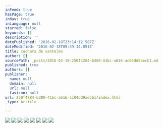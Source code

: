 ```yaml
---
inFeed: true
hasPage: true
inNav: true
inLanguage: null
starred: false
keywords: []
description: ''
datePublished: '2016-02-18T23:14:12.587Z'
dateModified: '2016-02-18T05:39:14.851Z'
title: cuchara de santelmo
author: []
sourcePath: _posts/2016-02-18-250f4284-b300-41bc-a616-ac04dd9aecb1.md
published: true
authors: []
publisher:
  name: null
  domain: null
  url: null
  favicon: null
url: 250f4284-b300-41bc-a616-ac04dd9aecb1/index.html
_type: Article

---
```

![](https://the-grid-user-content.s3-us-west-2.amazonaws.com/9cbc151c-0553-4cef-b59c-585b418bfe99.JPG)
![](https://the-grid-user-content.s3-us-west-2.amazonaws.com/849223de-5999-408e-a6d7-54f6700f3a8d.JPG)
![](https://the-grid-user-content.s3-us-west-2.amazonaws.com/cc3a36d1-6dd5-4fb3-9e71-177dc0d20cf9.JPG)
![](https://the-grid-user-content.s3-us-west-2.amazonaws.com/c8ef6ca4-3391-48b4-8c2a-fdff6533c475.JPG)
![](https://the-grid-user-content.s3-us-west-2.amazonaws.com/35aa8502-b440-4526-b7fd-cbee1062701e.JPG)
![](https://the-grid-user-content.s3-us-west-2.amazonaws.com/8e6e9040-fe31-46db-a850-1d30bfee3897.JPG)
![](https://the-grid-user-content.s3-us-west-2.amazonaws.com/fff01ba8-d654-4716-827b-f20d6e4e219e.JPG)
![](https://the-grid-user-content.s3-us-west-2.amazonaws.com/ea825542-2cad-4569-8eba-5234a5a4df72.JPG)